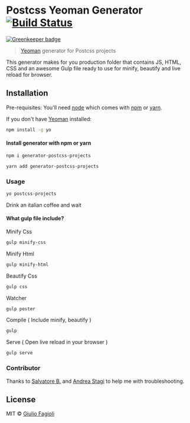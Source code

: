 # Postcss Yeoman Generator [![Build Status](https://travis-ci.org/Remeic/generator-postcss.svg?branch=master)](https://travis-ci.org/Remeic/generator-postcss)

[![Greenkeeper badge](https://badges.greenkeeper.io/Remeic/generator-postcss.svg)](https://greenkeeper.io/)

> [Yeoman](http://yeoman.io) generator for Postcss projects

This generator makes for you production folder that contains JS, HTML, CSS and an awesome Gulp file ready to use for minify, beautify and live reload for browser.

## Installation

Pre-requisites: You'll need [node](https://nodejs.org/download/) which comes
with [npm](https://github.com/npm/npm#super-easy-install) or [yarn](https://yarnpkg.com/).

If you don't have [Yeoman](http://yeoman.io/) installed:

```bash
npm install -g yo
```

#### Install generator with npm or yarn

```bash
npm i generator-postcss-projects
```
```bash
yarn add generator-postcss-projects
```

### Usage
```bash
yo postcss-projects
```
Drink an italian coffee and wait

#### What gulp file include?

Minify Css
```bash
gulp minify-css
```
Minify Html
```bash
gulp minify-html
```
Beautify Css
```bash
gulp css
```
Watcher
```bash
gulp poster
```
Compile ( Include minify, beautify )
```bash
gulp
```
Serve ( Open live reload in your browser )
```bash
gulp serve
```

### Contributor

Thanks to [Salvatore B.](https://github.com/Owanesh) and [Andrea Stagi](https://github.com/astagi) to help me with troubleshooting.

## License

MIT © [Giulio Fagioli](https://github.com/Remeic)
